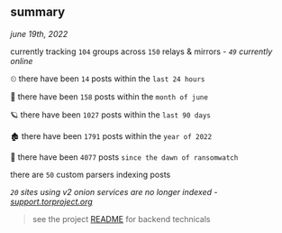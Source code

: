 
## summary
_june 19th, 2022_

currently tracking `104` groups across `150` relays & mirrors - _`49` currently online_

⏲ there have been `14` posts within the `last 24 hours`

🦈 there have been `158` posts within the `month of june`

🪐 there have been `1027` posts within the `last 90 days`

🏚 there have been `1791` posts within the `year of 2022`

🦕 there have been `4077` posts `since the dawn of ransomwatch`

there are `50` custom parsers indexing posts

_`20` sites using v2 onion services are no longer indexed - [support.torproject.org](https://support.torproject.org/onionservices/v2-deprecation/)_

> see the project [README](https://github.com/joshhighet/ransomwatch#ransomwatch--) for backend technicals
